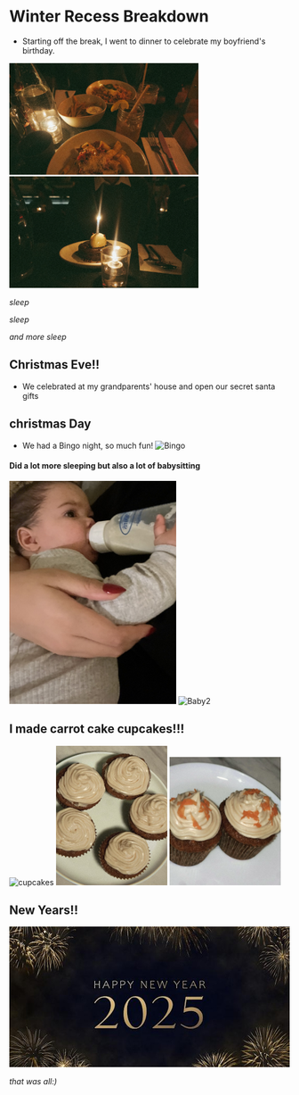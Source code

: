 # Winter Recess Breakdown 
- Starting off the break, I went to dinner to celebrate my boyfriend's birthday. 
<!-- ![dinner](image.png) -->
<img src="image-4.png" width="340" height="200" alt="dinner2">
<img src="image.png" width="340" height="200" alt="dinner">

_sleep_

_sleep_  

_and more sleep_

## Christmas Eve!!
- We celebrated at my grandparents' house and open our secret santa gifts 
    
## christmas Day
- We had a Bingo night, so much fun!
    <!-- ![Bingo](image-1.png) -->
    <img src="image-1.png" width="400" height="300" alt="Bingo">

#### Did a lot more sleeping but also a lot of babysitting 
<!-- ![baby](F1406657-48FF-4913-8A6A-C17FAF72535E_1_105_c.jpeg) -->
   <img src="F1406657-48FF-4913-8A6A-C17FAF72535E_1_105_c.jpeg" width="300" height="400" alt="baby">
<!-- ![baby1](image-2.png) -->
   <img src="image-2.png" width="330" height="400" alt="Baby2">

## I made carrot cake cupcakes!!!
<img src="image-5.png" width="300" height="200" alt="cupcakes"> 
<img src="image-6.png" width="200" height="250" alt="cupcakes"> 
<img src="image-8.png" width="200" height="230" alt="cupcakes"> 

## New Years!!
![new year](image-3.png)

_that was all:)_
